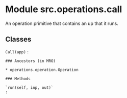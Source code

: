 Module src.operations.call
==========================
An operation primitive that contains an up that it runs.

Classes
-------

`Call(app)`
:   

    ### Ancestors (in MRO)

    * operations.operation.Operation

    ### Methods

    `run(self, inp, out)`
    :